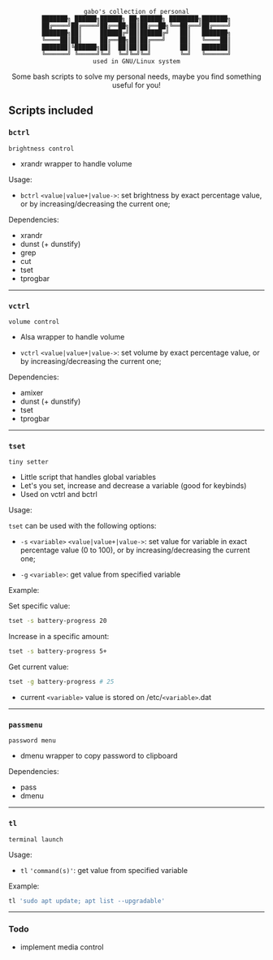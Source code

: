 <div align="center">

```
gabo's collection of personal
███████╗ ██████╗██████╗ ██╗██████╗ ████████╗███████╗
██╔════╝██╔════╝██╔══██╗██║██╔══██╗╚══██╔══╝██╔════╝
███████╗██║     ██████╔╝██║██████╔╝   ██║   ███████╗
╚════██║██║     ██╔══██╗██║██╔═══╝    ██║   ╚════██║
███████║╚██████╗██║  ██║██║██║        ██║   ███████║
╚══════╝ ╚═════╝╚═╝  ╚═╝╚═╝╚═╝        ╚═╝   ╚══════╝
used in GNU/Linux system
```

Some bash scripts to solve my personal needs, maybe you find something useful for you!

</div>

## Scripts included

### `bctrl`

`brightness control`

- xrandr wrapper to handle volume

Usage:

- `bctrl` `<value|value+|value->`: set brightness by exact percentage value, or by increasing/decreasing the current one;

Dependencies:

- xrandr
- dunst (+ dunstify)
- grep
- cut
- tset
- tprogbar

---

### `vctrl`

`volume control`

- Alsa wrapper to handle volume

- `vctrl` `<value|value+|value->`: set volume by exact percentage value, or by increasing/decreasing the current one;

Dependencies:

- amixer
- dunst (+ dunstify)
- tset
- tprogbar

---

### `tset`

`tiny setter`

- Little script that handles global variables
- Let's you set, increase and decrease a variable (good for keybinds)
- Used on vctrl and bctrl

Usage:

`tset` can be used with the following options:

- `-s` `<variable>` `<value|value+|value->`: set value for variable in exact percentage value (0 to 100), or by increasing/decreasing the current one;

- `-g` `<variable>`: get value from specified variable

Example:

Set specific value:

```sh
tset -s battery-progress 20
```

Increase in a specific amount:

```sh
tset -s battery-progress 5+
```

Get current value:

```sh
tset -g battery-progress # 25
```

- current `<variable>` value is stored on /etc/`<variable>`.dat

---

### `passmenu`

`password menu`

- dmenu wrapper to copy password to clipboard

Dependencies:

- pass
- dmenu

---

### `tl`

`terminal launch`

Usage:

- `tl` `'command(s)'`: get value from specified variable

Example:

```sh
tl 'sudo apt update; apt list --upgradable'
```

---

### Todo

- implement media control
